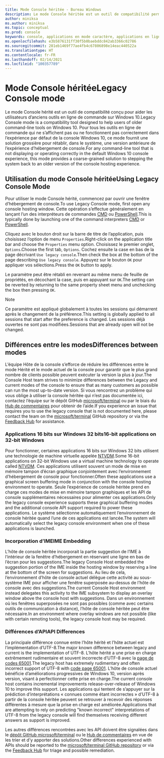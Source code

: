 ```yaml
---
title: Mode Console héritée - Bureau Windows
description: Le mode Console héritée est un outil de compatibilité permettant d’exécuter des applications en ligne de commande qui risquent de ne pas fonctionner avec l’hôte de console Windows 10
author: miniksa
ms.author: miniksa
ms.topic: conceptual
ms.prod: console
keywords: console, applications en mode caractère, applications en ligne de commande, applications de terminal, api console, compatibilité
ms.openlocfilehash: e3b5876131ff30f5b0baebddc842ab3366c02786
ms.sourcegitcommit: 281eb1469f77ae4fb4c67806898e14eac440522a
ms.translationtype: HT
ms.contentlocale: fr-FR
ms.lasthandoff: 02/14/2021
ms.locfileid: "100357789"
---
```

# <a name="legacy-console-mode"></a><span data-ttu-id="28a18-104">Mode Console héritée</span><span class="sxs-lookup"><span data-stu-id="28a18-104">Legacy Console mode</span></span>

<span data-ttu-id="28a18-105">Le mode Console hérité est un outil de compatibilité conçu pour aider les utilisateurs d’anciens outils en ligne de commande sur Windows 10.</span><span class="sxs-lookup"><span data-stu-id="28a18-105">Legacy Console mode is a compatibility tool designed to help users of older command-line tools on Windows 10.</span></span> <span data-ttu-id="28a18-106">Pour tous les outils en ligne de commande qui ne s’affichent pas ou ne fonctionnent pas correctement dans l’expérience par défaut de la console Windows 10, ce mode fournit une solution grossière pour rétablir, dans le système, une version antérieure de l’expérience d’hébergement de console.</span><span class="sxs-lookup"><span data-stu-id="28a18-106">For any command-line tool that is not displaying or operating correctly in the default Windows 10 console experience, this mode provides a coarse-grained solution to stepping the system back to an older version of the console hosting experience.</span></span>

## <a name="using-legacy-console-mode"></a><span data-ttu-id="28a18-107">Utilisation du mode Console héritée</span><span class="sxs-lookup"><span data-stu-id="28a18-107">Using Legacy Console Mode</span></span>

<span data-ttu-id="28a18-108">Pour utiliser le mode Console hérité, commencez par ouvrir une fenêtre d’hébergement de console.</span><span class="sxs-lookup"><span data-stu-id="28a18-108">To use Legacy Console mode, first open any console hosting window.</span></span> <span data-ttu-id="28a18-109">Cette opération s’effectue généralement en lançant l’un des interpréteurs de commandes [CMD](/windows-server/administration/windows-commands/cmd) ou [PowerShell](/powershell/scripting/install/installing-windows-powershell).</span><span class="sxs-lookup"><span data-stu-id="28a18-109">This is typically done by launching one of the command interpreters [CMD](/windows-server/administration/windows-commands/cmd) or [PowerShell](/powershell/scripting/install/installing-windows-powershell).</span></span>

<span data-ttu-id="28a18-110">Cliquez avec le bouton droit sur la barre de titre de l’application, puis choisissez l’option de menu `Properties`.</span><span class="sxs-lookup"><span data-stu-id="28a18-110">Right-click on the application title bar and choose the `Properties` menu option.</span></span> <span data-ttu-id="28a18-111">Choisissez le premier onglet, `Options`.</span><span class="sxs-lookup"><span data-stu-id="28a18-111">Choose the first tab, `Options`.</span></span> <span data-ttu-id="28a18-112">Cochez ensuite la case en bas de la page décrivant `Use legacy console`.</span><span class="sxs-lookup"><span data-stu-id="28a18-112">Then check the box at the bottom of the page describing `Use legacy console`.</span></span> <span data-ttu-id="28a18-113">Appuyez sur le bouton `OK` pour appliquer vos sélections.</span><span class="sxs-lookup"><span data-stu-id="28a18-113">Press the `OK` button to apply.</span></span>

<span data-ttu-id="28a18-114">Le paramètre peut être rétabli en revenant au même menu de feuille de propriétés, en décochant la case, puis en appuyant sur `OK`.</span><span class="sxs-lookup"><span data-stu-id="28a18-114">The setting can be reverted by returning to the same property sheet menu and unchecking the box then pressing `OK`.</span></span>

> [!NOTE]
><span data-ttu-id="28a18-115">Ce paramètre est appliqué globalement à toutes les sessions qui démarrent après le changement de la préférence.</span><span class="sxs-lookup"><span data-stu-id="28a18-115">This setting is globally applied to all sessions that start after the preference is changed.</span></span> <span data-ttu-id="28a18-116">Les sessions déjà ouvertes ne sont pas modifiées.</span><span class="sxs-lookup"><span data-stu-id="28a18-116">Sessions that are already open will not be changed.</span></span>

## <a name="differences-between-modes"></a><span data-ttu-id="28a18-117">Différences entre les modes</span><span class="sxs-lookup"><span data-stu-id="28a18-117">Differences between modes</span></span>

<span data-ttu-id="28a18-118">L’équipe Hôte de la console s’efforce de réduire les différences entre le mode Hérité et le mode actuel de la console pour garantir que le plus grand nombre de clients possible peuvent exécuter la version la plus à jour.</span><span class="sxs-lookup"><span data-stu-id="28a18-118">The Console Host team strives to minimize differences between the Legacy and current modes of the console to ensure that as many customers as possible can run the most up-to-date version.</span></span> <span data-ttu-id="28a18-119">Si vous rencontrez un problème qui vous oblige à utiliser la console héritée qui n’est pas documentée ici, contactez l’équipe sur le dépôt GitHub [microsoft/terminal](https://github.com/microsoft/terminal/) ou par le biais du [Hub de commentaires](/windows-insider/feedback-hub/feedback-hub-app) pour obtenir de l’aide.</span><span class="sxs-lookup"><span data-stu-id="28a18-119">If you experience an issue that requires you to use the legacy console that is not documented here, please contact the team on the [microsoft/terminal](https://github.com/microsoft/terminal/) GitHub repository or via the [Feedback Hub](/windows-insider/feedback-hub/feedback-hub-app) for assistance.</span></span>

### <a name="16-bit-applications-on-32-bit-windows"></a><span data-ttu-id="28a18-120">Applications 16 bits sur Windows 32 bits</span><span class="sxs-lookup"><span data-stu-id="28a18-120">16-bit applications on 32-bit Windows</span></span>

<span data-ttu-id="28a18-121">Pour fonctionner, certaines applications 16 bits sur Windows 32 bits utilisent une technologie de machine virtuelle appelée [NTVDM](/windows/compatibility/ntvdm-and-16-bit-app-support).</span><span class="sxs-lookup"><span data-stu-id="28a18-121">Some 16-bit applications on 32-bit Windows use a virtual machine technology to operate called [NTVDM](/windows/compatibility/ntvdm-and-16-bit-app-support).</span></span> <span data-ttu-id="28a18-122">Ces applications utilisent souvent un mode de mise en mémoire tampon d’écran graphique conjointement avec l’environnement d’hébergement de console pour fonctionner.</span><span class="sxs-lookup"><span data-stu-id="28a18-122">Often these applications use a graphical screen buffering mode in conjunction with the console hosting environment to operate.</span></span> <span data-ttu-id="28a18-123">Seule l’expérience de console héritée prend en charge ces modes de mise en mémoire tampon graphiques et les API de console supplémentaires nécessaires pour alimenter ces applications.</span><span class="sxs-lookup"><span data-stu-id="28a18-123">Only the legacy console experience supports these graphical buffering modes and the additional console API support required to power these applications.</span></span> <span data-ttu-id="28a18-124">Le système sélectionne automatiquement l’environnement de console héritée quand l’une de ces applications est lancée.</span><span class="sxs-lookup"><span data-stu-id="28a18-124">The system will automatically select the legacy console environment when one of these applications is launched.</span></span>

### <a name="ime-embedding"></a><span data-ttu-id="28a18-125">Incorporation d’IME</span><span class="sxs-lookup"><span data-stu-id="28a18-125">IME Embedding</span></span>

<span data-ttu-id="28a18-126">L’hôte de console héritée incorporait la partie suggestion de l’IME à l’intérieur de la fenêtre d’hébergement en réservant une ligne en bas de l’écran pour les suggestions.</span><span class="sxs-lookup"><span data-stu-id="28a18-126">The legacy Console Host embedded the suggestion portion of the IME inside the hosting window by reserving a line at the bottom of the screen for suggestions.</span></span> <span data-ttu-id="28a18-127">Au lieu de cela, l’environnement d’hôte de console actuel délègue cette activité au sous-système IME pour afficher une fenêtre superposée au-dessus de l’hôte de console avec des suggestions.</span><span class="sxs-lookup"><span data-stu-id="28a18-127">The current Console Host environment instead delegates this activity to the IME subsystem to display an overlay window above the console host with suggestions.</span></span> <span data-ttu-id="28a18-128">Dans un environnement où les fenêtres superposées ne sont pas possibles (comme avec certains outils de communication à distance), l’hôte de console héritée peut être nécessaire.</span><span class="sxs-lookup"><span data-stu-id="28a18-128">In an environment where overlay windows are not possible (like with certain remoting tools), the legacy console host may be required.</span></span>

### <a name="api-differences"></a><span data-ttu-id="28a18-129">Différences d’API</span><span class="sxs-lookup"><span data-stu-id="28a18-129">API Differences</span></span>

<span data-ttu-id="28a18-130">La principale différence connue entre l’hôte hérité et l’hôte actuel est l’implémentation d’UTF-8.</span><span class="sxs-lookup"><span data-stu-id="28a18-130">The major known difference between legacy and current is the implementation of UTF-8.</span></span> <span data-ttu-id="28a18-131">L’hôte hérité a une prise en charge extrêmement rudimentaire et souvent incorrecte d’UTF-8 avec la [page de codes 65001](/windows/win32/intl/code-pages).</span><span class="sxs-lookup"><span data-stu-id="28a18-131">The legacy host has extremely rudimentary and often incorrect support of UTF-8 with [code page 65001](/windows/win32/intl/code-pages).</span></span> <span data-ttu-id="28a18-132">L’hôte de console actuel bénéficie d’améliorations progressives de Windows 10, version après version, visant à perfectionner cette prise en charge.</span><span class="sxs-lookup"><span data-stu-id="28a18-132">The current console host contains incremental improvements release-over-release of Windows 10 to improve this support.</span></span> <span data-ttu-id="28a18-133">Les applications qui tentent de s’appuyer sur la prédiction d’interprétations « connues comme étant incorrectes » d’UTF-8 à partir de la console héritée peuvent se retrouver à recevoir des réponses différentes à mesure que la prise en charge est améliorée.</span><span class="sxs-lookup"><span data-stu-id="28a18-133">Applications that are attempting to rely on predicting "known incorrect" interpretations of UTF-8 from the legacy console will find themselves receiving different answers as support is improved.</span></span>

<span data-ttu-id="28a18-134">Les autres différences rencontrées avec les API doivent être signalées dans le [dépôt GitHub microsoft/terminal](https://github.com/microsoft/terminal/) ou le [Hub de commentaires](/windows-insider/feedback-hub/feedback-hub-app) en vue de les trier et d’y apporter des solutions.</span><span class="sxs-lookup"><span data-stu-id="28a18-134">Other differences experienced with APIs should be reported to the [microsoft/terminal GitHub repository](https://github.com/microsoft/terminal/) or via the [Feedback Hub](/windows-insider/feedback-hub/feedback-hub-app) for triage and possible remediation.</span></span>